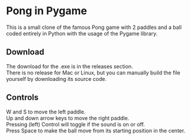 # Pong in Pygame
This is a small clone of the famous Pong game with 2 paddles and a ball coded entirely in Python with the usage of the Pygame library.<br>

## Download
The download for the .exe is in the releases section.<br>
There is no release for Mac or Linux, but you can manually build the file yourself by downloading its source code.<br>

## Controls
W and S to move the left paddle.<br>
Up and down arrow keys to move the right paddle.<br>
Pressing (left) Control will toggle if the sound is on or off.<br>
Press Space to make the ball move from its starting position in the center.<br>
